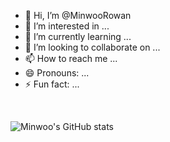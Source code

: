 - 👋 Hi, I’m @MinwooRowan
- 👀 I’m interested in ...
- 🌱 I’m currently learning ...
- 💞️ I’m looking to collaborate on ...
- 📫 How to reach me ...
- 😄 Pronouns: ...
- ⚡ Fun fact: ...

</br>

![Minwoo's GitHub stats](https://github-readme-stats.vercel.app/api?username=MinwooRowan&show_icons=true&theme=radical&show=reviews)


